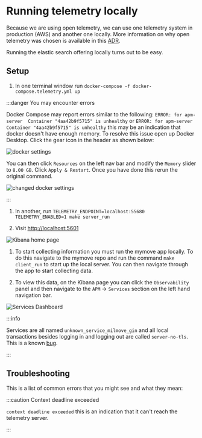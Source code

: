 # Running telemetry locally

Because we are using open telemetry, we can use one telemetry system
in production (AWS) and another one locally. More information on why open telemetry was chosen is available in this [ADR](https://github.com/transcom/mymove/blob/6feaa5b79cfd20276dd670babdbf0b31351a2fb4/docs/adr/0061-use-opentelemetry-for-distributed-tracing.md).

Running the elastic search offering locally turns out to be easy.

## Setup

1. In one terminal window run `docker-compose -f docker-compose.telemetry.yml up`

  :::danger You may encounter errors

  Docker Compose may report errors similar to the following: `ERROR: for apm-server  Container "4aa42b9f5715" is unhealthy` or `ERROR: for apm-server Container "4aa42b9f5715" is unhealthy` this may be an indication that docker doesn't have enough memory. To resolve this issue open up Docker Desktop. Click the gear icon in the header as shown below:

  ![docker settings](/img/telemetry/docker_settings.png)

  You can then click `Resources` on the left nav bar and modify the `Memory` slider to `8.00 GB`. Click `Apply & Restart`. Once you have done this rerun the original command.

  ![changed docker settings](/img/telemetry/docker_resources.png)

  :::

1. In another, run `TELEMETRY_ENDPOINT=localhost:55680 TELEMETRY_ENABLED=1 make server_run`

1. Visit <http://localhost:5601>

  ![Kibana home page](/img/telemetry/kibana-home-page.png)

1. To start collecting information you must run the mymove app locally. To do this navigate to the mymove repo and run the command `make client_run` to start up the local server. You can then navigate through the app to start collecting data.

1. To view this data, on the Kibana page you can click the `Observability` panel and then navigate to the `APM` -> `Services` section on the left hand navigation bar.

  ![Services Dashboard](/img/telemetry/services-dashboard.png)

  :::info

  Services are all named `unknown_service_milmove_gin` and all local transactions besides logging in and logging out are called `server-no-tls`. This is a known [bug](https://dp3.atlassian.net/browse/MB-9926).

  :::

## Troubleshooting

This is a list of common errors that you might see and what they mean:

:::caution Context deadline exceeded

`context deadline exceeded` this is an indication that it can't reach the telemetry server.

:::
